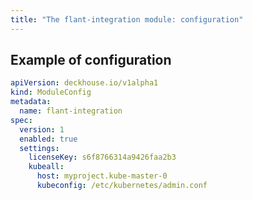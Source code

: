 ```yaml
---
title: "The flant-integration module: configuration"
---
```


<!-- SCHEMA -->

## Example of configuration

```yaml
apiVersion: deckhouse.io/v1alpha1
kind: ModuleConfig
metadata:
  name: flant-integration
spec:
  version: 1
  enabled: true
  settings:
    licenseKey: s6f8766314a9426faa2b3
    kubeall:
      host: myproject.kube-master-0
      kubeconfig: /etc/kubernetes/admin.conf
```
